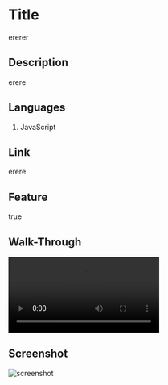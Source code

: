 

  # Title
  ererer

  ## Description
  erere

  ## Languages
  1. JavaScript<br>

  ## Link
  erere

  ## Feature
  true

  ## Walk-Through
  ![walk-through](https://github.com/Minmaung0307/professional-readme_generator/blob/f16c46acd2dd616dfcb1ea80976d9942d9d4c285/images:movies/readme.mp4)

  ## Screenshot
  ![screenshot](https://github.com/Minmaung0307/professional-readme_generator/blob/30757d803f7e6c5da736378a603a6747abc466f7/images/readme.png)

  